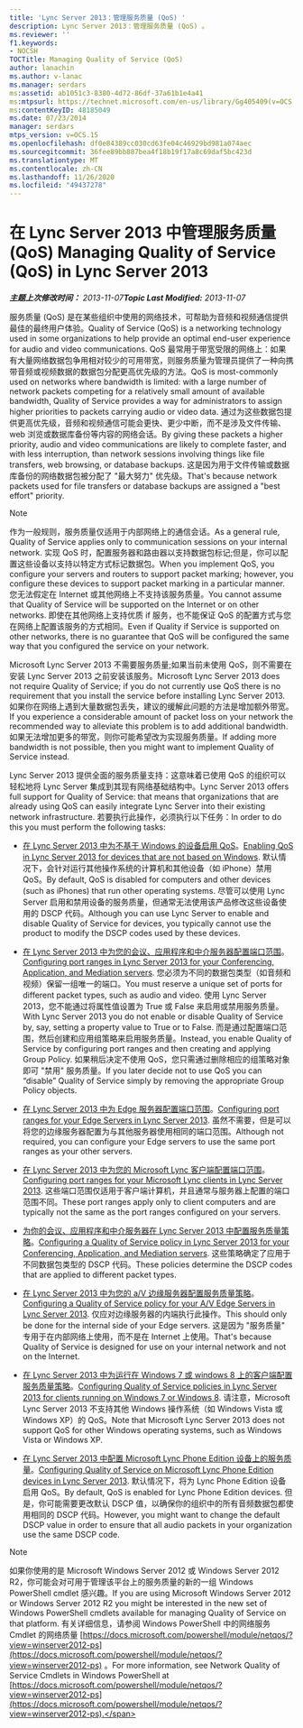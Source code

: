 ```yaml
---
title: 'Lync Server 2013：管理服务质量 (QoS) '
description: Lync Server 2013：管理服务质量 (QoS) 。
ms.reviewer: ''
f1.keywords:
- NOCSH
TOCTitle: Managing Quality of Service (QoS)
author: lanachin
ms.author: v-lanac
ms.manager: serdars
ms:assetid: ab1051c3-8380-4d72-86df-37a61b1e4a41
ms:mtpsurl: https://technet.microsoft.com/en-us/library/Gg405409(v=OCS.15)
ms:contentKeyID: 48185049
ms.date: 07/23/2014
manager: serdars
mtps_version: v=OCS.15
ms.openlocfilehash: df0e84389cc030cd63fe04c46929bd981a074aec
ms.sourcegitcommit: 36fee89bb887bea4f18b19f17a8c69daf5bc423d
ms.translationtype: MT
ms.contentlocale: zh-CN
ms.lasthandoff: 11/26/2020
ms.locfileid: "49437278"
---
```

# <a name="managing-quality-of-service-qos-in-lync-server-2013"></a><span data-ttu-id="3d945-103">在 Lync Server 2013 中管理服务质量 (QoS) </span><span class="sxs-lookup"><span data-stu-id="3d945-103">Managing Quality of Service (QoS) in Lync Server 2013</span></span>

<div data-xmlns="http://www.w3.org/1999/xhtml">

<div class="topic" data-xmlns="http://www.w3.org/1999/xhtml" data-msxsl="urn:schemas-microsoft-com:xslt" data-cs="https://msdn.microsoft.com/">

<div data-asp="https://msdn2.microsoft.com/asp">



</div>

<div id="mainSection">

<div id="mainBody"><span data-ttu-id="3d945-104">

<span> </span></span><span class="sxs-lookup"><span data-stu-id="3d945-104">

<span> </span></span></span>

<span data-ttu-id="3d945-105">_**主题上次修改时间：** 2013-11-07_</span><span class="sxs-lookup"><span data-stu-id="3d945-105">_**Topic Last Modified:** 2013-11-07_</span></span>

<span data-ttu-id="3d945-106">服务质量 (QoS) 是在某些组织中使用的网络技术，可帮助为音频和视频通信提供最佳的最终用户体验。</span><span class="sxs-lookup"><span data-stu-id="3d945-106">Quality of Service (QoS) is a networking technology used in some organizations to help provide an optimal end-user experience for audio and video communications.</span></span> <span data-ttu-id="3d945-107">QoS 最常用于带宽受限的网络上：如果有大量网络数据包争用相对较少的可用带宽，则服务质量为管理员提供了一种向携带音频或视频数据的数据包分配更高优先级的方法。</span><span class="sxs-lookup"><span data-stu-id="3d945-107">QoS is most-commonly used on networks where bandwidth is limited: with a large number of network packets competing for a relatively small amount of available bandwidth, Quality of Service provides a way for administrators to assign higher priorities to packets carrying audio or video data.</span></span> <span data-ttu-id="3d945-108">通过为这些数据包提供更高优先级，音频和视频通信可能会更快、更少中断，而不是涉及文件传输、web 浏览或数据库备份等内容的网络会话。</span><span class="sxs-lookup"><span data-stu-id="3d945-108">By giving these packets a higher priority, audio and video communications are likely to complete faster, and with less interruption, than network sessions involving things like file transfers, web browsing, or database backups.</span></span> <span data-ttu-id="3d945-109">这是因为用于文件传输或数据库备份的网络数据包被分配了 "最大努力" 优先级。</span><span class="sxs-lookup"><span data-stu-id="3d945-109">That's because network packets used for file transfers or database backups are assigned a "best effort" priority.</span></span>

<div>


> [!NOTE]  
> <span data-ttu-id="3d945-110">作为一般规则，服务质量仅适用于内部网络上的通信会话。</span><span class="sxs-lookup"><span data-stu-id="3d945-110">As a general rule, Quality of Service applies only to communication sessions on your internal network.</span></span> <span data-ttu-id="3d945-111">实现 QoS 时，配置服务器和路由器以支持数据包标记;但是，你可以配置这些设备以支持以特定方式标记数据包。</span><span class="sxs-lookup"><span data-stu-id="3d945-111">When you implement QoS, you configure your servers and routers to support packet marking; however, you configure these devices to support packet marking in a particular manner.</span></span> <span data-ttu-id="3d945-112">您无法假定在 Internet 或其他网络上不支持该服务质量。</span><span class="sxs-lookup"><span data-stu-id="3d945-112">You cannot assume that Quality of Service will be supported on the Internet or on other networks.</span></span> <span data-ttu-id="3d945-113">即使在其他网络上支持优质 if 服务，也不能保证 QoS 的配置方式与您在网络上配置该服务的方式相同。</span><span class="sxs-lookup"><span data-stu-id="3d945-113">Even if Quality if Service is supported on other networks, there is no guarantee that QoS will be configured the same way that you configured the service on your network.</span></span>



</div>

<span data-ttu-id="3d945-114">Microsoft Lync Server 2013 不需要服务质量;如果当前未使用 QoS，则不需要在安装 Lync Server 2013 之前安装该服务。</span><span class="sxs-lookup"><span data-stu-id="3d945-114">Microsoft Lync Server 2013 does not require Quality of Service; if you do not currently use QoS there is no requirement that you install the service before installing Lync Server 2013.</span></span> <span data-ttu-id="3d945-115">如果你在网络上遇到大量数据包丢失，建议的缓解此问题的方法是增加额外带宽。</span><span class="sxs-lookup"><span data-stu-id="3d945-115">If you experience a considerable amount of packet loss on your network the recommended way to alleviate this problem is to add additional bandwidth.</span></span> <span data-ttu-id="3d945-116">如果无法增加更多的带宽，则你可能希望改为实现服务质量。</span><span class="sxs-lookup"><span data-stu-id="3d945-116">If adding more bandwidth is not possible, then you might want to implement Quality of Service instead.</span></span>

<span data-ttu-id="3d945-117">Lync Server 2013 提供全面的服务质量支持：这意味着已使用 QoS 的组织可以轻松地将 Lync Server 集成到其现有网络基础结构中。</span><span class="sxs-lookup"><span data-stu-id="3d945-117">Lync Server 2013 offers full support for Quality of Service: that means that organizations that are already using QoS can easily integrate Lync Server into their existing network infrastructure.</span></span> <span data-ttu-id="3d945-118">若要执行此操作，必须执行以下任务：</span><span class="sxs-lookup"><span data-stu-id="3d945-118">In order to do this you must perform the following tasks:</span></span>

  - <span data-ttu-id="3d945-119">[在 Lync Server 2013 中为不基于 Windows 的设备启用 QoS](lync-server-2013-enabling-qos-for-devices-that-are-not-based-on-windows.md)。</span><span class="sxs-lookup"><span data-stu-id="3d945-119">[Enabling QoS in Lync Server 2013 for devices that are not based on Windows](lync-server-2013-enabling-qos-for-devices-that-are-not-based-on-windows.md).</span></span> <span data-ttu-id="3d945-120">默认情况下，会针对运行其他操作系统的计算机和其他设备（如 iPhone）禁用 QoS。</span><span class="sxs-lookup"><span data-stu-id="3d945-120">By default, QoS is disabled for computers and other devices (such as iPhones) that run other operating systems.</span></span> <span data-ttu-id="3d945-121">尽管可以使用 Lync Server 启用和禁用设备的服务质量，但通常无法使用该产品修改这些设备使用的 DSCP 代码。</span><span class="sxs-lookup"><span data-stu-id="3d945-121">Although you can use Lync Server to enable and disable Quality of Service for devices, you typically cannot use the product to modify the DSCP codes used by these devices.</span></span>

  - <span data-ttu-id="3d945-122">[在 Lync Server 2013 中为您的会议、应用程序和中介服务器配置端口范围](lync-server-2013-configuring-port-ranges-for-your-conferencing-application-and-mediation-servers.md)。</span><span class="sxs-lookup"><span data-stu-id="3d945-122">[Configuring port ranges in Lync Server 2013 for your Conferencing, Application, and Mediation servers](lync-server-2013-configuring-port-ranges-for-your-conferencing-application-and-mediation-servers.md).</span></span> <span data-ttu-id="3d945-123">您必须为不同的数据包类型（如音频和视频）保留一组唯一的端口。</span><span class="sxs-lookup"><span data-stu-id="3d945-123">You must reserve a unique set of ports for different packet types, such as audio and video.</span></span> <span data-ttu-id="3d945-124">使用 Lync Server 2013，您不能通过将属性值设置为 True 或 False 来启用或禁用服务质量。</span><span class="sxs-lookup"><span data-stu-id="3d945-124">With Lync Server 2013 you do not enable or disable Quality of Service by, say, setting a property value to True or to False.</span></span> <span data-ttu-id="3d945-125">而是通过配置端口范围，然后创建和应用组策略来启用服务质量。</span><span class="sxs-lookup"><span data-stu-id="3d945-125">Instead, you enable Quality of Service by configuring port ranges and then creating and applying Group Policy.</span></span> <span data-ttu-id="3d945-126">如果稍后决定不使用 QoS，您只需通过删除相应的组策略对象即可 "禁用" 服务质量。</span><span class="sxs-lookup"><span data-stu-id="3d945-126">If you later decide not to use QoS you can “disable” Quality of Service simply by removing the appropriate Group Policy objects.</span></span>

  - <span data-ttu-id="3d945-127">[在 Lync Server 2013 中为 Edge 服务器配置端口范围](lync-server-2013-configuring-port-ranges-for-your-edge-servers.md)。</span><span class="sxs-lookup"><span data-stu-id="3d945-127">[Configuring port ranges for your Edge Servers in Lync Server 2013](lync-server-2013-configuring-port-ranges-for-your-edge-servers.md).</span></span> <span data-ttu-id="3d945-128">虽然不需要，但是可以将您的边缘服务器配置为与其他服务器使用相同的端口范围。</span><span class="sxs-lookup"><span data-stu-id="3d945-128">Although not required, you can configure your Edge servers to use the same port ranges as your other servers.</span></span>

  - <span data-ttu-id="3d945-129">[在 Lync Server 2013 中为您的 Microsoft Lync 客户端配置端口范围](lync-server-2013-configuring-port-ranges-for-your-microsoft-lync-clients.md)。</span><span class="sxs-lookup"><span data-stu-id="3d945-129">[Configuring port ranges for your Microsoft Lync clients in Lync Server 2013](lync-server-2013-configuring-port-ranges-for-your-microsoft-lync-clients.md).</span></span> <span data-ttu-id="3d945-130">这些端口范围仅适用于客户端计算机，并且通常与服务器上配置的端口范围不同。</span><span class="sxs-lookup"><span data-stu-id="3d945-130">These port ranges apply only to client computers and are typically not the same as the port ranges configured on your servers.</span></span>

  - <span data-ttu-id="3d945-131">[为你的会议、应用程序和中介服务器在 Lync Server 2013 中配置服务质量策略](lync-server-2013-configuring-a-quality-of-service-policy-for-your-conferencing-application-and-mediation-servers.md)。</span><span class="sxs-lookup"><span data-stu-id="3d945-131">[Configuring a Quality of Service policy in Lync Server 2013 for your Conferencing, Application, and Mediation servers](lync-server-2013-configuring-a-quality-of-service-policy-for-your-conferencing-application-and-mediation-servers.md).</span></span> <span data-ttu-id="3d945-132">这些策略确定了应用于不同数据包类型的 DSCP 代码。</span><span class="sxs-lookup"><span data-stu-id="3d945-132">These policies determine the DSCP codes that are applied to different packet types.</span></span>

  - <span data-ttu-id="3d945-133">[在 Lync Server 2013 中为您的 a/V 边缘服务器配置服务质量策略](lync-server-2013-configuring-a-quality-of-service-policy-for-your-a-v-edge-servers.md)。</span><span class="sxs-lookup"><span data-stu-id="3d945-133">[Configuring a Quality of Service policy for your A/V Edge Servers in Lync Server 2013](lync-server-2013-configuring-a-quality-of-service-policy-for-your-a-v-edge-servers.md).</span></span> <span data-ttu-id="3d945-134">仅应对边缘服务器的内端执行此操作。</span><span class="sxs-lookup"><span data-stu-id="3d945-134">This should only be done for the internal side of your Edge servers.</span></span> <span data-ttu-id="3d945-135">这是因为 "服务质量" 专用于在内部网络上使用，而不是在 Internet 上使用。</span><span class="sxs-lookup"><span data-stu-id="3d945-135">That's because Quality of Service is designed for use on your internal network and not on the Internet.</span></span>

  - <span data-ttu-id="3d945-136">[在 Lync Server 2013 中为运行在 Windows 7 或 windows 8 上的客户端配置服务质量策略](lync-server-2013-configuring-quality-of-service-policies-for-clients-running-on-windows-7-or-windows-8.md)。</span><span class="sxs-lookup"><span data-stu-id="3d945-136">[Configuring Quality of Service policies in Lync Server 2013 for clients running on Windows 7 or Windows 8](lync-server-2013-configuring-quality-of-service-policies-for-clients-running-on-windows-7-or-windows-8.md).</span></span> <span data-ttu-id="3d945-137">请注意，Microsoft Lync Server 2013 不支持其他 Windows 操作系统（如 Windows Vista 或 Windows XP）的 QoS。</span><span class="sxs-lookup"><span data-stu-id="3d945-137">Note that Microsoft Lync Server 2013 does not support QoS for other Windows operating systems, such as Windows Vista or Windows XP.</span></span>

  - <span data-ttu-id="3d945-138">[在 Lync Server 2013 中配置 Microsoft Lync Phone Edition 设备上的服务质量](lync-server-2013-configuring-quality-of-service-on-microsoft-lync-phone-edition-devices.md)。</span><span class="sxs-lookup"><span data-stu-id="3d945-138">[Configuring Quality of Service on Microsoft Lync Phone Edition devices in Lync Server 2013](lync-server-2013-configuring-quality-of-service-on-microsoft-lync-phone-edition-devices.md).</span></span> <span data-ttu-id="3d945-139">默认情况下，将为 Lync Phone Edition 设备启用 QoS。</span><span class="sxs-lookup"><span data-stu-id="3d945-139">By default, QoS is enabled for Lync Phone Edition devices.</span></span> <span data-ttu-id="3d945-140">但是，你可能需要更改默认 DSCP 值，以确保你的组织中的所有音频数据包都使用相同的 DSCP 代码。</span><span class="sxs-lookup"><span data-stu-id="3d945-140">However, you might want to change the default DSCP value in order to ensure that all audio packets in your organization use the same DSCP code.</span></span>

<div>


> [!NOTE]  
> <span data-ttu-id="3d945-141">如果你使用的是 Microsoft Windows Server 2012 或 Windows Server 2012 R2，你可能会对可用于管理该平台上的服务质量的新的一组 Windows PowerShell cmdlet 感兴趣。</span><span class="sxs-lookup"><span data-stu-id="3d945-141">If you are using Microsoft Windows Server 2012 or Windows Server 2012 R2 you might be interested in the new set of Windows PowerShell cmdlets available for managing Quality of Service on that platform.</span></span> <span data-ttu-id="3d945-142">有关详细信息，请参阅 Windows PowerShell 中的网络服务 Cmdlet 的网络质量 [https://docs.microsoft.com/powershell/module/netqos/?view=winserver2012-ps](https://docs.microsoft.com/powershell/module/netqos/?view=winserver2012-ps) 。</span><span class="sxs-lookup"><span data-stu-id="3d945-142">For more information, see Network Quality of Service Cmdlets in Windows PowerShell at [https://docs.microsoft.com/powershell/module/netqos/?view=winserver2012-ps](https://docs.microsoft.com/powershell/module/netqos/?view=winserver2012-ps).</span></span>



<span data-ttu-id="3d945-143"></div>

</div>

<span> </span>

</div>

</div>

</span><span class="sxs-lookup"><span data-stu-id="3d945-143"></div>

</div>

<span> </span>

</div>

</div>

</span></span></div>

